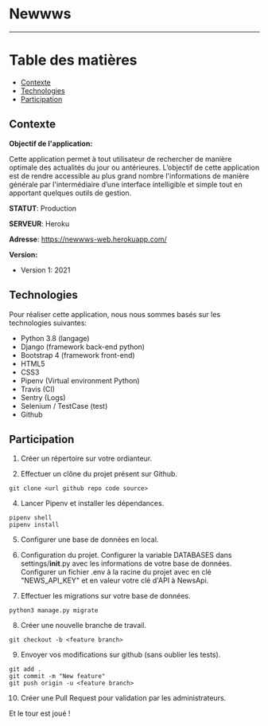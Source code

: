 # Newwws
------------------


# Table des matières

* [Contexte](#contexte)
* [Technologies](#technologies)
* [Participation](#participation)

## Contexte

**Objectif de l'application:**

Cette application permet à tout utilisateur de rechercher de manière optimale des actualités du jour ou antérieures. L’objectif de cette application est de rendre accessible au plus grand nombre l'informations de manière générale par l'intermédiaire d’une interface intelligible et simple tout en apportant quelques outils de gestion.

**STATUT**: Production

**SERVEUR**: Heroku

**Adresse**: https://newwws-web.herokuapp.com/

**Version:**
- Version 1: 2021


## Technologies

Pour réaliser cette application, nous nous sommes basés sur les technologies suivantes:
- Python 3.8 (langage)
- Django (framework back-end python)
- Bootstrap 4 (framework front-end)
- HTML5
- CSS3
- Pipenv (Virtual environment Python)
- Travis (CI)
- Sentry (Logs)
- Selenium / TestCase (test)
- Github

## Participation

1. Créer un répertoire sur votre ordianteur.

2. Effectuer un clône du projet présent sur Github.
```
git clone <url github repo code source>
```

4. Lancer Pipenv et installer les dépendances.
```
pipenv shell
pipenv install
```

5. Configurer une base de données en local.

6. Configuration du projet.
Configurer la variable DATABASES dans settings/__init__.py avec les informations de votre base de données.
Configurer un fichier .env à la racine du projet avec en clé "NEWS_API_KEY" et en valeur votre clé d'API à NewsApi.

7. Effectuer les migrations sur votre base de données.
```
python3 manage.py migrate
```

8. Créer une nouvelle branche de travail.
```
git checkout -b <feature branch>
```

9. Envoyer vos modifications sur github (sans oublier les tests).
```
git add .
git commit -m "New feature"
git push origin -u <feature branch>
```

10. Créer une Pull Request pour validation par les administrateurs.

Et le tour est joué !
